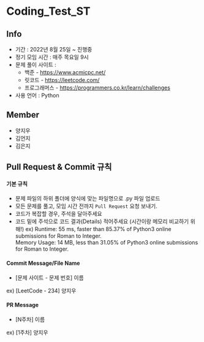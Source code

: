 # Coding_Test_ST



## Info

- 기간 : 2022년 8월 25일 ~ 진행중
- 정기 모임 시간 : 매주 목요일 9시
- 문제 풀이 사이트 :
  - 백준 - https://www.acmicpc.net/
  - 릿코드 - https://leetcode.com/
  - 프로그래머스 - https://programmers.co.kr/learn/challenges
- 사용 언어 : Python


## Member

- 양지우
- 김언지
- 김은지



## Pull Request & Commit 규칙

#### 기본 규칙

- 문제 파일의 하위 폴더에 양식에 맞는 파일명으로 .py 파일 업로드
- 모든 문제를 풀고, 모임 시간 전까지 `Pull Request` 요청 보내기.
- 코드가 복잡할 경우, 주석을 달아주세요
- 코드 밑에 주석으로 코드 결과(Details) 적어주세요 (시간이랑 메모리 비교하기 위해!)
  ex) Runtime: 55 ms, faster than 85.37% of Python3 online submissions for Roman to Integer.\
  Memory Usage: 14 MB, less than 31.05% of Python3 online submissions for Roman to Integer.



#### Commit Message/File Name

- [문제 사이트 - 문제 번호] 이름

ex) [LeetCode - 234] 양지우



#### PR Message

- [N주차] 이름

ex) [1주차] 양지우

